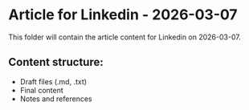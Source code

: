 # Article for Linkedin - 2026-03-07

This folder will contain the article content for Linkedin on 2026-03-07.

## Content structure:
- Draft files (.md, .txt)
- Final content
- Notes and references
